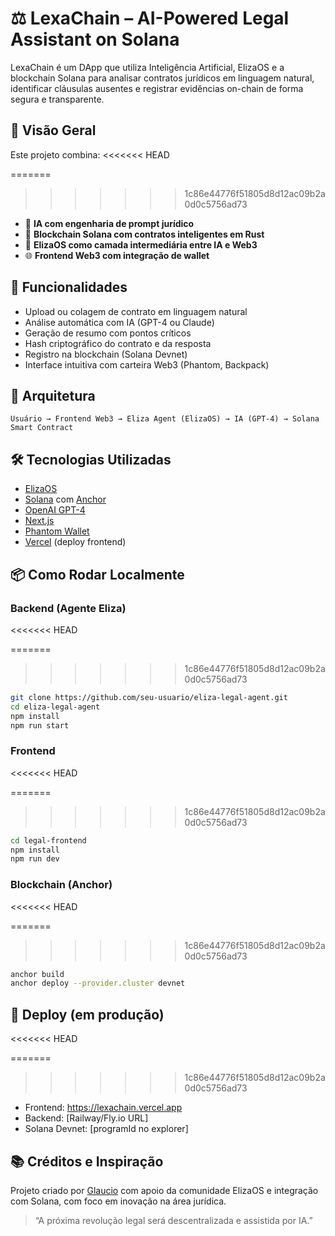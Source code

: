 # ⚖️ LexaChain – AI-Powered Legal Assistant on Solana

LexaChain é um DApp que utiliza Inteligência Artificial, ElizaOS e a blockchain Solana para analisar contratos jurídicos em linguagem natural, identificar cláusulas ausentes e registrar evidências on-chain de forma segura e transparente.

## 🚀 Visão Geral

Este projeto combina:
<<<<<<< HEAD

=======
>>>>>>> 1c86e44776f51805d8d12ac09b2a0d0c5756ad73
- 🧠 **IA com engenharia de prompt jurídico**
- 🔐 **Blockchain Solana com contratos inteligentes em Rust**
- 🧩 **ElizaOS como camada intermediária entre IA e Web3**
- 🌐 **Frontend Web3 com integração de wallet**

## 📌 Funcionalidades

- Upload ou colagem de contrato em linguagem natural
- Análise automática com IA (GPT-4 ou Claude)
- Geração de resumo com pontos críticos
- Hash criptográfico do contrato e da resposta
- Registro na blockchain (Solana Devnet)
- Interface intuitiva com carteira Web3 (Phantom, Backpack)

## 🧱 Arquitetura

```plaintext
Usuário → Frontend Web3 → Eliza Agent (ElizaOS) → IA (GPT-4) → Solana Smart Contract
```

## 🛠️ Tecnologias Utilizadas

- [ElizaOS](https://elizaos.com)
- [Solana](https://solana.com/) com [Anchor](https://book.anchor-lang.com/)
- [OpenAI GPT-4](https://openai.com)
- [Next.js](https://nextjs.org/)
- [Phantom Wallet](https://phantom.app/)
- [Vercel](https://vercel.com) (deploy frontend)

## 📦 Como Rodar Localmente

### Backend (Agente Eliza)
<<<<<<< HEAD

=======
>>>>>>> 1c86e44776f51805d8d12ac09b2a0d0c5756ad73
```bash
git clone https://github.com/seu-usuario/eliza-legal-agent.git
cd eliza-legal-agent
npm install
npm run start
```

### Frontend
<<<<<<< HEAD

=======
>>>>>>> 1c86e44776f51805d8d12ac09b2a0d0c5756ad73
```bash
cd legal-frontend
npm install
npm run dev
```

### Blockchain (Anchor)
<<<<<<< HEAD

=======
>>>>>>> 1c86e44776f51805d8d12ac09b2a0d0c5756ad73
```bash
anchor build
anchor deploy --provider.cluster devnet
```

## 🔐 Deploy (em produção)
<<<<<<< HEAD

=======
>>>>>>> 1c86e44776f51805d8d12ac09b2a0d0c5756ad73
- Frontend: https://lexachain.vercel.app
- Backend: [Railway/Fly.io URL]
- Solana Devnet: [programId no explorer]

## 📚 Créditos e Inspiração

Projeto criado por [Glaucio](https://github.com/teu-usuario) com apoio da comunidade ElizaOS e integração com Solana, com foco em inovação na área jurídica.

> “A próxima revolução legal será descentralizada e assistida por IA.”
